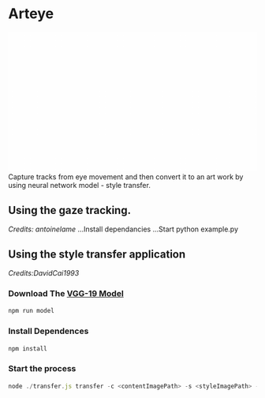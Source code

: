 # Arteye
![alt text](https://github.com/husninazer/arteye/blob/master/ARTEYE%20LOGO.gif "Logo Title Text 1")
Capture tracks from eye movement and then convert it to an art work by using neural network model - style transfer.


## Using the gaze tracking.
<em>Credits: antoinelame</em>
 ...Install dependancies 
 ...Start python example.py

## Using the style transfer application
<em>Credits:DavidCai1993</em>
### Download The [VGG-19 Model](https://github.com/DavidCai1993/vgg19-tensorflowjs-model)

```sh
npm run model
```

### Install Dependences

```sh
npm install
```
### Start the process

```js
node ./transfer.js transfer -c <contentImagePath> -s <styleImagePath> -o <outputImagePath> [--gpu]
```


